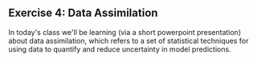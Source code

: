 ## Exercise 4: Data Assimilation

In today's class we'll be learning (via a short powerpoint presentation) about data assimilation, which refers to a set of statistical techniques for using data to quantify and reduce uncertainty in model predictions.

